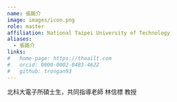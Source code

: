 ```yaml
---
name: 張銘介
image: images/icon.png
role: master
affiliation: National Taipei University of Technology
aliases:
  - 張銘介
links:
#   home-page: https://thoailt.com
#   orcid: 0000-0002-0483-4622
#   github: trongan93
---
```

北科大電子所碩士生，共同指導老師 林信標 教授


